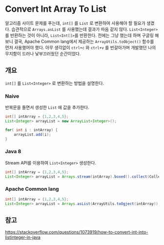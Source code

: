# Convert Int Array To List

알고리즘 사이트 문제를 푸는데, `int[]` 를 `List` 로 변환하여 사용해야 할 필요가 생겼다. 습관적으로 `Arrays.asList` 를 사용했는데 결과가 마음 같지 않다. `List<Integer>` 를 반환하는 것이 아니라,  `List<Int[]>`를 반환한다. 전에는 그냥 했는데 하며 구글링 해보니 결국, Apache Common lang에서 제공하는 `ArrayUtils.toObject()` 함수를 먼저 사용했어야 했다. 아무 생각없이 `ctrl+c` 와 `ctrl+v` 를 번갈아가며 개발했던 나의 무지함이 드러나 낯부끄러웠던 순간이었다.

## 개요

`int[]` 를 `List<Integer>` 로 변환하는 방법을 설명한다.

### Naive

반복문을 돌면서 생성한 `List` 에 값을 추가한다.

```java
int[] intArray = {1,2,3,4,5};
List<Integer> arrayList = new ArrayList<Integer>();

for( int i : intArray) {
    arrayList.add(i);
}
```

### Java 8

Stream API를 이용하여 `List<Integer>` 생성한다.

```java
int[] intArray = {1,2,3,4,5};
List<Integer> arrayList = Arrays.stream(intArray).boxed().collect(Collectors.toList());
```

### Apache Common lang

```java
int[] intArray = {1,2,3,4,5};
List<Integer> arrayList = Arrays.asList(ArrayUtils.toOgject(intArray));
```

## 참고

https://stackoverflow.com/questions/1073919/how-to-convert-int-into-listinteger-in-java
